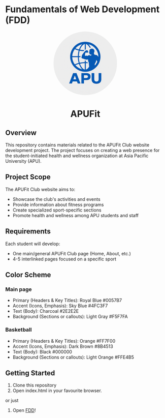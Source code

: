 # Fundamentals of Web Development (FDD)

<div style="text-align: center">
  <img src="assets/apufit-logo.png" alt="APUFit Logo" width="200" style="border-radius: 100%;">
  <h1>APUFit</h1>
</div>

## Overview
This repository contains materials related to the APUFit Club website development project. The project focuses on creating a web presence for the student-initiated health and wellness organization at Asia Pacific University (APU).

## Project Scope
The APUFit Club website aims to:
- Showcase the club's activities and events
- Provide information about fitness programs
- Create specialized sport-specific sections
- Promote health and wellness among APU students and staff

## Requirements
Each student will develop:
- One main/general APUFit Club page (Home, About, etc.)
- 4-5 interlinked pages focused on a specific sport

## Color Scheme
### Main page
- Primary (Headers & Key Titles): Royal Blue #0057B7
- Accent (Icons, Emphasis): Sky Blue #4FC3F7
- Text (Body): Charcoal #2E2E2E
- Background (Sections or callouts): Light Gray #F5F7FA

### Basketball
- Primary (Headers & Key Titles): Orange #FF7F00
- Accent (Icons, Emphasis): Dark Brown #8B4513
- Text (Body): Black #000000
- Background (Sections or callouts): Light Orange #FFE4B5

## Getting Started
1. Clone this repository
2. Open index.html in your favourite browser.

or just
1. Open [FDD](https://fdd.nodr.me)!
